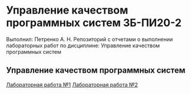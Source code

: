 # Управление качеством программных систем ЗБ-ПИ20-2
Выполнил: Петренко А. Н.
Репозиторий с отчетами о выполнении лабораторных работ по дисциплине: Управление качеством программных систем

## Управление качеством программных систем
[Лабораторная работа №1](</Упр. Кач. Лабораторная работа №1.docx>)
[Лабораторная работа №2](</Упр. Кач. Лабораторная работа №2.docx>)
